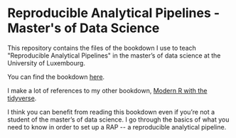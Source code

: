 # Reproducible Analytical Pipelines - Master's of Data Science

This repository contains the files of the bookdown I use to teach "Reproducible Analytical Pipelines" in the master’s of data science at the University of Luxembourg.

You can find the bookdown [here](https://b-rodrigues.github.io/rap4mads/index.html). 

I make a lot of references to my other bookdown, [Modern R with the tidyverse](https://b-rodrigues.github.io/modern_R/).

I think you can benefit from reading this bookdown even if you’re not a student of the master’s of data science. I go through the basics of what you need
to know in order to set up a RAP -- a reproducible analytical pipeline.
